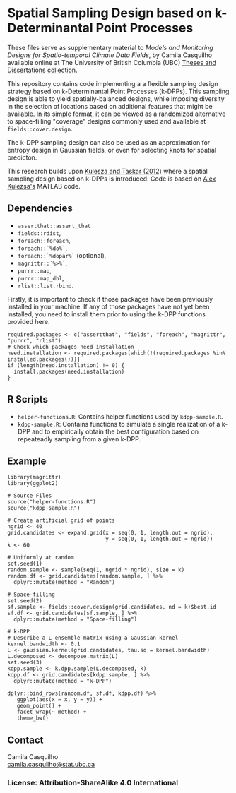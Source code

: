 # Spatial Sampling Design based on k-Determinantal Point Processes

These files serve as supplementary material to _Models and Monitoring Designs for Spatio-temporal 
Climate Data Fields_, by Camila Casquilho available online at The University of British Columbia (UBC)
[Theses and Dissertations collection](https://open.library.ubc.ca/cIRcle/collections/ubctheses/24/items/1.0314917).

This repository contains code implementing a a flexible sampling design strategy based on 
k-Determinantal Point Processes (k-DPPs). This sampling design is able to yield spatially-balanced designs, while imposing diversity in the selection of locations based on additional features that 
might be available. In its simple format, it can be viewed as a randomized alternative to 
space-filling "coverage" designs commonly used and available at `fields::cover.design`.

The k-DPP sampling design can also be used as an approximation for entropy design in Gaussian fields, or even for selecting knots for spatial predicton.

This research builds upon [Kulesza and Taskar (2012)](http://www.alexkulesza.com/pubs/dpps_fnt12.pdf)
where a spatial sampling design based on k-DPPs is introduced.
Code is based on [Alex Kulezsa's](http://www.alexkulesza.com/) MATLAB code.


## Dependencies

* `assertthat::assert_that` 
* `fields::rdist`, 
* `foreach::foreach`, 
* ``` foreach::`%do%` ```, 
* ``` foreach::`%dopar%` ``` (optional), 
* ``` magrittr::`%>%` ```,
* ```purrr::map```,
* ```purrr::map_dbl```,
* `rlist::list.rbind`.

Firstly, it is important to check if those packages have been previously installed in your machine. 
If any of those packages have not yet been installed, you need to install them prior to using the 
k-DPP functions provided here. 

```{r}
required.packages <- c("assertthat", "fields", "foreach", "magrittr", "purrr", "rlist")
# Check which packages need installation
need.installation <- required.packages[which(!(required.packages %in% installed.packages()))] 
if (length(need.installation) != 0) {
  install.packages(need.installation)
}
```

## R Scripts  
* `helper-functions.R`: Contains helper functions used by `kdpp-sample.R`.
* `kdpp-sample.R`: Contains functions to simulate a single realization of a k-DPP and to empirically
obtain the best configuration based on repeateadly sampling from a given k-DPP.


## Example

```{r}
library(magrittr)
library(ggplot2)

# Source Files
source("helper-functions.R")
source("kdpp-sample.R")

# Create artificial grid of points
ngrid <- 40
grid.candidates <- expand.grid(x = seq(0, 1, length.out = ngrid),
                               y = seq(0, 1, length.out = ngrid))
k <- 60

# Uniformly at random
set.seed(1)
random.sample <- sample(seq(1, ngrid * ngrid), size = k)
random.df <- grid.candidates[random.sample, ] %>% 
  dplyr::mutate(method = "Random")

# Space-filling
set.seed(2)
sf.sample <- fields::cover.design(grid.candidates, nd = k)$best.id
sf.df <- grid.candidates[sf.sample, ] %>% 
  dplyr::mutate(method = "Space-filling")

# k-DPP
# Describe a L-ensemble matrix using a Gaussian kernel
kernel.bandwidth <- 0.1
L <- gaussian.kernel(grid.candidates, tau.sq = kernel.bandwidth) 
L.decomposed <- decompose.matrix(L)
set.seed(3)
kdpp.sample <- k.dpp.sample(L.decomposed, k)
kdpp.df <- grid.candidates[kdpp.sample, ] %>% 
  dplyr::mutate(method = "k-DPP")

dplyr::bind_rows(random.df, sf.df, kdpp.df) %>% 
   ggplot(aes(x = x, y = y)) + 
   geom_point() + 
   facet_wrap(~ method) + 
   theme_bw()
```

## Contact
Camila Casquilho  
camila.casquilho@stat.ubc.ca

### License: Attribution-ShareAlike 4.0 International


